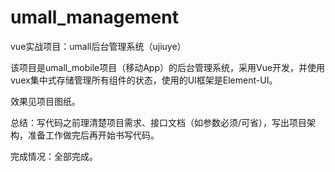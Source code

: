 # umall_management
vue实战项目：umall后台管理系统（ujiuye）

该项目是umall_mobile项目（移动App）的后台管理系统，采用Vue开发，并使用vuex集中式存储管理所有组件的状态，使用的UI框架是Element-UI。

效果见项目图纸。

总结：写代码之前理清楚项目需求、接口文档（如参数必须/可省），写出项目架构，准备工作做完后再开始书写代码。

完成情况：全部完成。
